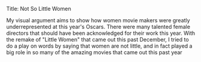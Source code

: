 Title: Not So Little Women 

My visual argument aims to show how women movie makers were greatly underrepresented at this year's Oscars. There were many talented female directors that should have been acknowledged for their work this year. With the remake of "Little Women" that came out this past December, I tried to do a play on words by saying that women are not little, and in fact played a big role in so many of the amazing movies that came out this past year
